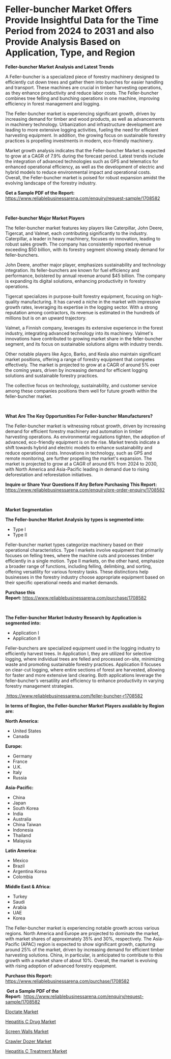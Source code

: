 <p><h1>Feller-buncher Market Offers Provide Insightful Data for the Time Period from 2024 to 2031 and also Provide Analysis Based on Application, Type, and Region</h1></p><p><strong>Feller-buncher Market Analysis and Latest Trends</strong></p>
<p><p>A Feller-buncher is a specialized piece of forestry machinery designed to efficiently cut down trees and gather them into bunches for easier handling and transport. These machines are crucial in timber harvesting operations, as they enhance productivity and reduce labor costs. The Feller-buncher combines tree felling and bunching operations in one machine, improving efficiency in forest management and logging.</p><p>The Feller-buncher market is experiencing significant growth, driven by increasing demand for timber and wood products, as well as advancements in machinery technology. Urbanization and infrastructure development are leading to more extensive logging activities, fueling the need for efficient harvesting equipment. In addition, the growing focus on sustainable forestry practices is propelling investments in modern, eco-friendly machinery.</p><p>Market growth analysis indicates that the Feller-buncher Market is expected to grow at a CAGR of 7.9% during the forecast period. Latest trends include the integration of advanced technologies such as GPS and telematics for enhanced operational efficiency, as well as the development of electric and hybrid models to reduce environmental impact and operational costs. Overall, the Feller-buncher market is poised for robust expansion amidst the evolving landscape of the forestry industry.</p></p>
<p><strong>Get a Sample PDF of the Report:&nbsp;</strong> <a href="https://www.reliablebusinessarena.com/enquiry/request-sample/1708582?utm_campaign=1763&utm_medium=2&utm_source=Github&utm_content=ia&utm_term=21102024&utm_id=feller-buncher">https://www.reliablebusinessarena.com/enquiry/request-sample/1708582</a></p>
<p>&nbsp;</p>
<p><strong>Feller-buncher Major Market Players</strong></p>
<p><p>The feller-buncher market features key players like Caterpillar, John Deere, Tigercat, and Valmet, each contributing significantly to the industry. Caterpillar, a leader in heavy machinery, focuses on innovation, leading to robust sales growth. The company has consistently reported revenue exceeding $50 billion, with its forestry segment showing steady demand for feller-bunchers.</p><p>John Deere, another major player, emphasizes sustainability and technology integration. Its feller-bunchers are known for fuel efficiency and performance, bolstered by annual revenue around $45 billion. The company is expanding its digital solutions, enhancing productivity in forestry operations.</p><p>Tigercat specializes in purpose-built forestry equipment, focusing on high-quality manufacturing. It has carved a niche in the market with impressive growth rates, leveraging its expertise in the logging sector. With a strong reputation among contractors, its revenue is estimated in the hundreds of millions but is on an upward trajectory.</p><p>Valmet, a Finnish company, leverages its extensive experience in the forest industry, integrating advanced technology into its machinery. Valmet's innovations have contributed to growing market share in the feller-buncher segment, and its focus on sustainable solutions aligns with industry trends.</p><p>Other notable players like Agco, Barko, and Kesla also maintain significant market positions, offering a range of forestry equipment that competes effectively. The market is projected to grow at a CAGR of around 5% over the coming years, driven by increasing demand for efficient logging solutions and sustainable forestry practices.</p><p>The collective focus on technology, sustainability, and customer service among these companies positions them well for future growth within the feller-buncher market.</p></p>
<p>&nbsp;</p>
<p><strong>What Are The Key Opportunities For Feller-buncher Manufacturers?</strong></p>
<p><p>The Feller-buncher market is witnessing robust growth, driven by increasing demand for efficient forestry machinery and automation in timber harvesting operations. As environmental regulations tighten, the adoption of advanced, eco-friendly equipment is on the rise. Market trends indicate a shift towards hybrid and electric models to enhance sustainability and reduce operational costs. Innovations in technology, such as GPS and remote monitoring, are further propelling the market's expansion. The market is projected to grow at a CAGR of around 6% from 2024 to 2030, with North America and Asia-Pacific leading in demand due to rising deforestation and reforestation initiatives.</p></p>
<p><strong>Inquire or Share Your Questions If Any Before Purchasing This Report:</strong> <a href="https://www.reliablebusinessarena.com/enquiry/pre-order-enquiry/1708582?utm_campaign=1763&utm_medium=2&utm_source=Github&utm_content=ia&utm_term=21102024&utm_id=feller-buncher">https://www.reliablebusinessarena.com/enquiry/pre-order-enquiry/1708582</a></p>
<p>&nbsp;</p>
<p><strong>Market Segmentation</strong></p>
<p><strong>The Feller-buncher Market Analysis by types is segmented into:</strong></p>
<p><ul><li>Type I</li><li>Type II</li></ul></p>
<p><p>Feller-buncher market types categorize machinery based on their operational characteristics. Type I markets involve equipment that primarily focuses on felling trees, where the machine cuts and processes timber efficiently in a single motion. Type II markets, on the other hand, emphasize a broader range of functions, including felling, delimbing, and sorting, offering versatility for various forestry tasks. These distinctions help businesses in the forestry industry choose appropriate equipment based on their specific operational needs and market demands.</p></p>
<p><strong>Purchase this Report:&nbsp;</strong><a href="https://www.reliablebusinessarena.com/purchase/1708582?utm_campaign=1763&utm_medium=2&utm_source=Github&utm_content=ia&utm_term=21102024&utm_id=feller-buncher">https://www.reliablebusinessarena.com/purchase/1708582</a></p>
<p>&nbsp;</p>
<p><strong>The Feller-buncher Market Industry Research by Application is segmented into:</strong></p>
<p><ul><li>Application I</li><li>Application II</li></ul></p>
<p><p>Feller-bunchers are specialized equipment used in the logging industry to efficiently harvest trees. In Application I, they are utilized for selective logging, where individual trees are felled and processed on-site, minimizing waste and promoting sustainable forestry practices. Application II focuses on clear-cut logging, where entire sections of forest are harvested, allowing for faster and more extensive land clearing. Both applications leverage the feller-buncher’s versatility and efficiency to enhance productivity in varying forestry management strategies.</p></p>
<p><a href="https://www.reliablebusinessarena.com/feller-buncher-r1708582?utm_campaign=1763&utm_medium=2&utm_source=Github&utm_content=ia&utm_term=21102024&utm_id=feller-buncher">&nbsp;https://www.reliablebusinessarena.com/feller-buncher-r1708582</a></p>
<p><strong>In terms of Region, the Feller-buncher Market Players available by Region are:</strong></p>
<p>
    <p> <strong> North America: </strong>
        <ul>
            <li>United States</li>
            <li>Canada</li>
        </ul>
        </p> 
    <p> <strong> Europe: </strong>
        <ul>
            <li>Germany</li>
            <li>France</li>
            <li>U.K.</li>
            <li>Italy</li>
            <li>Russia</li>
        </ul>
        </p> 
    <p> <strong> Asia-Pacific: </strong>
        <ul>
            <li>China</li>
            <li>Japan</li>
            <li>South Korea</li>
            <li>India</li>
            <li>Australia</li>
            <li>China Taiwan</li>
            <li>Indonesia</li>
            <li>Thailand</li>
            <li>Malaysia</li>
        </ul>
        </p> 
    <p> <strong> Latin America: </strong>
        <ul>
            <li>Mexico</li>
            <li>Brazil</li>
            <li>Argentina Korea</li>
            <li>Colombia</li>
        </ul>
        </p> 
    <p> <strong> Middle East & Africa: </strong>
        <ul>
            <li>Turkey</li>
            <li>Saudi</li>
            <li>Arabia</li>
            <li>UAE</li>
            <li>Korea</li>
        </ul>
    </p>
    </p>
<p><p>The Feller-buncher market is experiencing notable growth across various regions. North America and Europe are projected to dominate the market, with market shares of approximately 35% and 30%, respectively. The Asia-Pacific (APAC) region is expected to show significant growth, capturing around 25% of the market, driven by increasing demand for efficient timber harvesting solutions. China, in particular, is anticipated to contribute to this growth with a market share of about 10%. Overall, the market is evolving with rising adoption of advanced forestry equipment.</p></p>
<p><strong>Purchase this Report: </strong><a href="https://www.reliablebusinessarena.com/purchase/1708582?utm_campaign=1763&utm_medium=2&utm_source=Github&utm_content=ia&utm_term=21102024&utm_id=feller-buncher">https://www.reliablebusinessarena.com/purchase/1708582</a></p>
<p>&nbsp;<strong>Get a Sample PDF of the Report:&nbsp;&nbsp;</strong><a href="https://www.reliablebusinessarena.com/enquiry/request-sample/1708582?utm_campaign=1763&utm_medium=2&utm_source=Github&utm_content=ia&utm_term=21102024&utm_id=feller-buncher">https://www.reliablebusinessarena.com/enquiry/request-sample/1708582</a></p>
<p><strong></strong></p>
<p><p><a href="https://www.linkedin.com/pulse/eloctate-market-growth-segmentation-regional-analysis-global-ynxpf?utm_campaign=1763&utm_medium=2&utm_source=Github&utm_content=ia&utm_term=21102024&utm_id=feller-buncher">Eloctate Market</a></p><p><a href="https://www.linkedin.com/pulse/hepatitis-c-drug-market-matrix-applications-types-cagr-nfpgf?utm_campaign=1763&utm_medium=2&utm_source=Github&utm_content=ia&utm_term=21102024&utm_id=feller-buncher">Hepatitis C Drug Market</a></p><p><a href="https://issuu.com/reportprime-2/docs/screen-walls-market-size-2030.pptx_25706fc5ef1e8e?utm_campaign=1763&utm_medium=2&utm_source=Github&utm_content=ia&utm_term=21102024&utm_id=feller-buncher">Screen Walls Market</a></p><p><a href="https://github.com/RuthLucas64/Market-Research-Report-List-1/blob/main/crawler-dozer-market.md?utm_campaign=1763&utm_medium=2&utm_source=Github&utm_content=ia&utm_term=21102024&utm_id=feller-buncher">Crawler Dozer Market</a></p><p><a href="https://www.linkedin.com/pulse/global-hepatitis-c-treatment-market-exploring-share-trends-xoybf?utm_campaign=1763&utm_medium=2&utm_source=Github&utm_content=ia&utm_term=21102024&utm_id=feller-buncher">Hepatitis C Treatment Market</a></p></p>